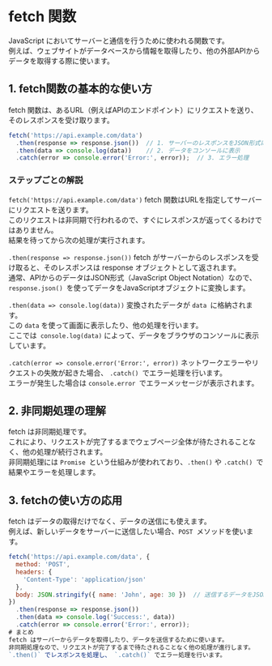 # fetch 関数
JavaScript においてサーバーと通信を行うために使われる関数です。  
例えば、ウェブサイトがデータベースから情報を取得したり、他の外部APIからデータを取得する際に使います。  

## 1. fetch関数の基本的な使い方
fetch 関数は、あるURL（例えばAPIのエンドポイント）にリクエストを送り、そのレスポンスを受け取ります。

```javascript
fetch('https://api.example.com/data')
  .then(response => response.json())  // 1. サーバーのレスポンスをJSON形式に変換
  .then(data => console.log(data))    // 2. データをコンソールに表示
  .catch(error => console.error('Error:', error));  // 3. エラー処理
```
### ステップごとの解説
`fetch('https://api.example.com/data')`
fetch 関数はURLを指定してサーバーにリクエストを送ります。  
このリクエストは非同期で行われるので、すぐにレスポンスが返ってくるわけではありません。  
結果を待ってから次の処理が実行されます。

`.then(response => response.json())`
fetch がサーバーからのレスポンスを受け取ると、そのレスポンスは response オブジェクトとして返されます。  
通常、APIからのデータはJSON形式（JavaScript Object Notation）なので、`response.json() `を使ってデータをJavaScriptオブジェクトに変換します。

`.then(data => console.log(data))`
変換されたデータが `data `に格納されます。  
この `data` を使って画面に表示したり、他の処理を行います。  
ここでは` console.log(data)` によって、データをブラウザのコンソールに表示しています。

`.catch(error => console.error('Error:', error))`
ネットワークエラーやリクエストの失敗が起きた場合、 `.catch() `でエラー処理を行います。  
エラーが発生した場合は `console.error `でエラーメッセージが表示されます。

## 2. 非同期処理の理解
fetch は非同期処理です。  
これにより、リクエストが完了するまでウェブページ全体が待たされることなく、他の処理が続行されます。  
非同期処理には `Promise `という仕組みが使われており、`.then()` や `.catch() `で結果やエラーを処理します。

## 3. fetchの使い方の応用
fetch はデータの取得だけでなく、データの送信にも使えます。  
例えば、新しいデータをサーバーに送信したい場合、`POST `メソッドを使います。

```javascript
fetch('https://api.example.com/data', {
  method: 'POST',
  headers: {
    'Content-Type': 'application/json'
  },
  body: JSON.stringify({ name: 'John', age: 30 })  // 送信するデータをJSON形式に変換
})
  .then(response => response.json())
  .then(data => console.log('Success:', data))
  .catch(error => console.error('Error:', error));
# まとめ
fetch はサーバーからデータを取得したり、データを送信するために使います。  
非同期処理なので、リクエストが完了するまで待たされることなく他の処理が進行します。  
`.then()` でレスポンスを処理し、 `.catch()` でエラー処理を行います。  
